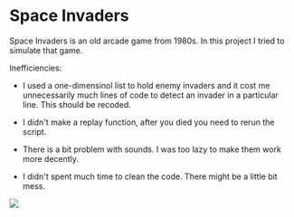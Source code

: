 # Space Invaders

Space Invaders is an old arcade game from 1980s. In this project I tried to simulate that game.

Inefficiencies:

- I used a one-dimensinol list to hold enemy invaders and it cost me unnecessarily much lines of code to detect an invader in a particular line. This should be recoded.

- I didn't make a replay function, after you died you need to rerun the script.

- There is a bit problem with sounds. I was too lazy to make them work more decently.

- I didn't spent much time to clean the code. There might be a little bit mess.

![](images/Game.png)
